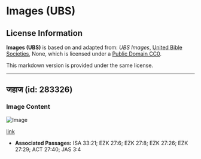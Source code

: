 # Images (UBS)

## License Information

**Images (UBS)** is based on and adapted from: _UBS Images_, [United Bible Societies](https://unitedbiblesocieties.org/), None, which is licensed under a [Public Domain CC0](https://creativecommons.org/public-domain/cc0/).

This markdown version is provided under the same license.



--------------------------------

## जहाज (id: 283326)

### Image Content

![Image](https://cdn.aquifer.bible/aquifer-content/resources/Media/WEB-0517_ship.jpg)

[link](https://cdn.aquifer.bible/aquifer-content/resources/Media/WEB-0517_ship.jpg)

* **Associated Passages:** ISA 33:21; EZK 27:6; EZK 27:8; EZK 27:26; EZK 27:29; ACT 27:40; JAS 3:4

